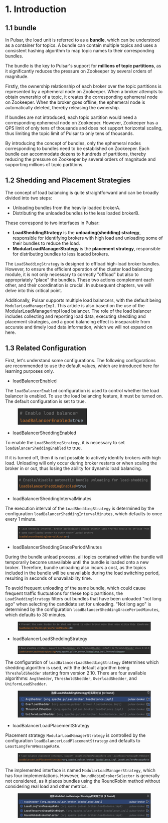 # 1. Introduction

## 1.1 **bundle**

In Pulsar, the load unit is referred to as a **bundle**, which can be understood as a container for topics. A bundle can contain multiple topics and uses a consistent hashing algorithm to map topic names to their corresponding bundles.

The bundle is the key to Pulsar's support for **millions of topic partitions**, as it significantly reduces the pressure on Zookeeper by several orders of magnitude.

Firstly, the ownership relationship of each broker over the topic partitions is represented by a ephemeral node on Zookeeper. When a broker attempts to obtain ownership of a topic, it creates the corresponding ephemeral node on Zookeeper. When the broker goes offline, the ephemeral node is automatically deleted, thereby releasing the ownership.

If bundles are not introduced, each topic partition would need a corresponding ephemeral node on Zookeeper. However, Zookeeper has a QPS limit of only tens of thousands and does not support horizontal scaling, thus limiting the topic limit of Pulsar to only tens of thousands.

By introducing the concept of bundles, only the ephemeral nodes corresponding to bundles need to be established on Zookeeper. Each bundle can accommodate dozens to hundreds of partitions, thereby reducing the pressure on Zookeeper by several orders of magnitude and supporting millions of topic partitions.



## **1.2 Shedding and Placement Strategies**

The concept of load balancing is quite straightforward and can be broadly divided into two steps:

* Unloading bundles from the heavily loaded brokerA.
* Distributing the unloaded bundles to the less loaded brokerB.

&#x20;These correspond to two interfaces in Pulsar:

* **LoadSheddingStrategy** is the **unloading(shedding) strategy**, responsible for identifying brokers with high load and unloading some of their bundles to reduce the load.
* **ModularLoadManagerStrategy** is the **placement strategy**, responsible for distributing bundles to less loaded brokers.

The `LoadSheddingStrategy` is designed to offload high-load broker bundles. However, to ensure the efficient operation of the cluster load balancing module, it is not only necessary to correctly "offload" but also to appropriately "place" the bundles. These two actions complement each other, and their coordination is crucial. In subsequent chapters, we will delve into this critical point.

Additionally, Pulsar supports multiple load balancers, with the default being `ModularLoadManagerImpl`. This article is also based on the use of the ModularLoadManagerImpl load balancer. The role of the load balancer includes collecting and reporting load data, executing shedding and placement strategies, and a good balancing effect is inseparable from accurate and timely load data information, which we will not expand on here.





## **1.3 Related Configuration**

First, let's understand some configurations. The following configurations are recommended to use the default values, which are introduced here for learning purposes only.

* loadBalancerEnabled

The `loadBalancerEnabled` configuration is used to control whether the load balancer is enabled. To use the load balancing feature, it must be turned on. The default configuration is set to true.

<figure><img src="../.gitbook/assets/image.png" alt="" width="221"><figcaption></figcaption></figure>



* loadBalancerSheddingEnabled

To enable the `LoadSheddingStrategy`, it is necessary to set `loadBalancerSheddingEnabled` to true.

If it is turned off, then it is not possible to actively identify brokers with high load. Unloading will only occur during broker restarts or when scaling the broker in or out, thus losing the ability for dynamic load balancing.

<figure><img src="../.gitbook/assets/image (1).png" alt="" width="470"><figcaption></figcaption></figure>



* loadBalancerSheddingIntervalMinutes

The execution interval of the `LoadSheddingStrategy` is determined by the configuration `loadBalancerSheddingIntervalMinutes`, which defaults to once every 1 minute.

<figure><img src="../.gitbook/assets/image (2).png" alt=""><figcaption></figcaption></figure>



* loadBalancerSheddingGracePeriodMinutes

During the bundle unload process, all topics contained within the bundle will temporarily become unavailable until the bundle is loaded onto a new broker. Therefore, bundle unloading also incurs a cost, as the topics included in the bundle will be unavailable during the load switching period, resulting in seconds of unavailability time.

To avoid frequent unloading of the same bundle, which could cause frequent traffic fluctuations for these topic partitions, the `LoadSheddingStrategy` filters out bundles that have been unloaded "not long ago" when selecting the candidate set for unloading. "Not long ago" is determined by the configuration `loadBalancerSheddingGracePeriodMinutes`, which defaults to 30 minutes.

<figure><img src="../.gitbook/assets/image (3).png" alt=""><figcaption></figcaption></figure>



* loadBalancerLoadSheddingStrategy

<figure><img src="../.gitbook/assets/image (6).png" alt=""><figcaption></figcaption></figure>

The configuration of `loadBalancerLoadSheddingStrategy` determines which shedding algorithm is used, with the default algorithm being `ThresholdShedder` starting from version 2.10. There are four available algorithms: `AvgShedder`, `ThresholdShedder`, `OverloadShedder`, and `UniformLoadShedder`.

<figure><img src="../.gitbook/assets/image (4).png" alt=""><figcaption></figcaption></figure>



* loadBalancerLoadPlacementStrategy

Placement strategy `ModularLoadManagerStrategy` is controlled by the configuration `loadBalancerLoadPlacementStrategy` and defaults to `LeastLongTermMessageRate`.

<figure><img src="../.gitbook/assets/image (5).png" alt=""><figcaption></figcaption></figure>

The implemented interface is named `ModularLoadManagerStrategy`, which has four implementations. However, `RoundRobinBrokerSelector` is generally not considered, as it places bundles using the RoundRobin method without considering real load and other metrics.

<figure><img src="../.gitbook/assets/image (7).png" alt=""><figcaption></figcaption></figure>





